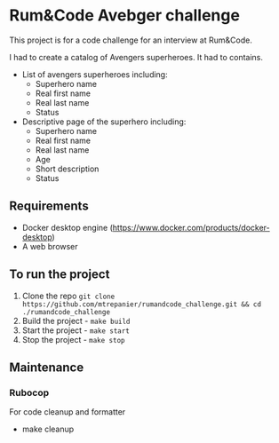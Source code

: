 # Rum&Code Avebger challenge

This project is for a code challenge for an interview at Rum&Code.

I had to create a catalog of Avengers superheroes.  It had to contains.
* List of avengers superheroes including:
  * Superhero name
  * Real first name
  * Real last name
  * Status
* Descriptive page of the superhero including:
  * Superhero name
  * Real first name
  * Real last name
  * Age
  * Short description
  * Status

## Requirements 
* Docker desktop engine (https://www.docker.com/products/docker-desktop)
* A web browser

## To run the project
1. Clone the repo `git clone https://github.com/mtrepanier/rumandcode_challenge.git && cd ./rumandcode_challenge` 
2. Build the project - `make build`
3. Start the project - `make start`
4. Stop the project - `make stop`

## Maintenance
### Rubocop
For code cleanup and formatter
* make cleanup
